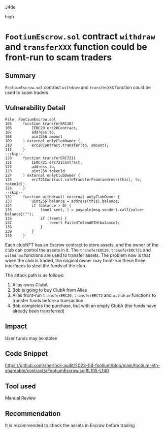 J4de

high

# `FootiumEscrow.sol` contract `withdraw` and `transferXXX` function could be front-run to scam traders

## Summary

`FootiumEscrow.sol` contract `withdraw` and `transferXXX` function could be used to scam traders

## Vulnerability Detail

```solidity
File: FootiumEscrow.sol
105     function transferERC20(
106         IERC20 erc20Contract,
107         address to,
108         uint256 amount
109     ) external onlyClubOwner {
110         erc20Contract.transfer(to, amount);
111     }
--skip--
120     function transferERC721(
121         IERC721 erc721Contract,
122         address to,
123         uint256 tokenId
124     ) external onlyClubOwner {
125         erc721Contract.safeTransferFrom(address(this), to, tokenId);
126     }
--skip--
132     function withdraw() external onlyClubOwner {
133         uint256 balance = address(this).balance;
134         if (balance > 0) {
135             (bool sent, ) = payable(msg.sender).call{value: balance}("");
136             if (!sent) {
137                 revert FailedToSendETH(balance);
138             }
139         }
140     }
```

Each clubNFT has an Escrow contract to store assets, and the owner of the club can control the assets in it. The `transferERC20`,  `transferERC721` and `withdraw` functions are used to transfer assets. The problem now is that when the club is traded, the original owner may front-run these three interfaces to steal the funds of the club.

The attack path is as follows:

1. Alias owns ClubA
2. Bob is going to buy ClubA from Alias
3. Alias front-run `transferERC20`, `transferERC72` and `withdraw` functions to transfer funds before a transaction
4. Bob completes the purchase, but with an empty ClubA (the funds have already been transferred)

## Impact

User funds may be stolen

## Code Snippet

https://github.com/sherlock-audit/2023-04-footium/blob/main/footium-eth-shareable/contracts/FootiumEscrow.sol#L105-L140

## Tool used

Manual Review

## Recommendation

It is recommended to check the assets in Escrow before trading